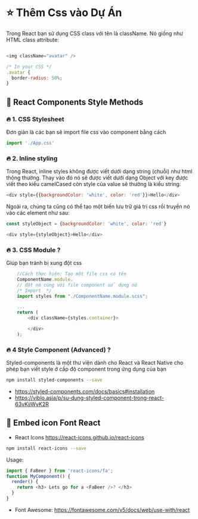 # ⭐ Thêm Css vào Dự Án

Trong React bạn sử dụng CSS class với tên là className. Nó giống như HTML class attribute:

```js

<img className="avatar" />

/* In your CSS */
.avatar {
  border-radius: 50%;
}

```

## 🌻 React Components Style Methods

### 🔥 1. CSS Stylesheet

Đơn giản là các bạn sẽ import file css vào component bằng cách

```js
import './App.css'
```

### 🔥 2. Inline styling

Trong React, inline styles không được viết dưới dạng string (chuỗi) như html thông thường. Thay vào đó nó sẽ được viết dưới dạng Object với key được viết theo kiểu camelCased còn style của value sẽ thường là kiểu string.

```js
<div style={{backgroundColor: 'white', color: 'red'}}>Hello</div>

```
Ngoài ra, chúng ta cũng có thể tạo một biến lưu trữ giá trị css rồi truyền nó vào các element như sau:

```js
const styleObject = {backgroundColor: 'white', color: 'red'}

<div style={styleObject}>Hello</div>
```


### 🔥 3. CSS Module ?

Giúp bạn tránh bị xung đột css

```js
    //Cách thực hiện: Tạo một file css có tên
    ComponentName.module.
    // đặt nó cùng với file component sử dụng nó
    /* Import  */
    import styles from "./ComponentName.module.scss";

    ...
    return (
        <div className={styles.container}>

        </div>
    );

```


### 🔥 4 Style Component (Advanced) ?

Styled-components là một thư viện dành cho React và React Native cho phép bạn viết style ở cấp độ component trong ứng dụng của bạn

```bash
npm install styled-components --save
```

- <https://styled-components.com/docs/basics#installation>
- <https://viblo.asia/p/su-dung-styled-component-trong-react-63vKjjWyK2R>


## 🌻 Embed icon Font React

- React Icons <https://react-icons.github.io/react-icons>

```bash
npm install react-icons --save
```

Usage:

```js
import { FaBeer } from 'react-icons/fa';
function MyComponent() {
  render() {
    return <h3> Lets go for a <FaBeer />? </h3>
  }
}
```
- Font Awesome: <https://fontawesome.com/v5/docs/web/use-with/react>